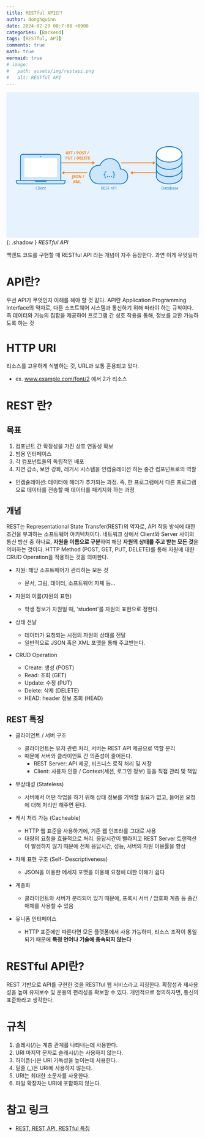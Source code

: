 ```yaml
---
title: RESTful API란?
author: donghquinn
date: 2024-02-29 00:7:00 +0900
categories: [Backend]
tags: [RESTful, API]
comments: true
math: true
mermaid: true
# image:
#   path: assets/img/restapi.png
#   alt: RESTful API
---
```


![Desktop View](assets/img/backend/restapi.png){: .shadow }
_RESTful API_

백엔드 코드를 구현할 때 RESTful API 라는 개념이 자주 등장한다. 과연 이게 무엇일까

# API란?

우선 API가 무엇인지 이해를 해야 할 것 같다. API란 Application Programming Interface의 약자로, 다른 소프트웨어 시스템과 통신하기 위해 따라야 하는 규칙이다.
즉 데이터와 기능의 집합을 제공하여 프로그램 간 성호 작용을 통해, 정보를 교환 가능하도록 하는 것

# HTTP URI

리소스를 고유하게 식별하는 것, URL과 보통 혼용되고 있다.

- ex. www.example.com/font/2 에서 2가 리소스

# REST 란?

## 목표

1. 컴포넌트 간 확장성을 가진 상호 연동성 확보
2. 범용 인터페이스
3. 각 컴포넌트들의 독립적인 배포
4. 지연 감소, 보안 강화, 레거시 시스템을 인캡슐레이션 하는 중간 컴포넌트로의 역할
  - 인캡슐레이션: 데이터에 헤더가 추가되는 과정. 즉, 한 프로그램에서 다른 프로그램으로 데이터를 전송할 때 데이터를 패키지화 하는 과정

## 개념

REST는 Representational State Transfer(REST)의 약자로, API 작동 방식에 대한 조건을 부과하는 소프트웨어 아키텍처이다.
네트워크 상에서 Client와 Server 사이의 통신 방신 중 하나로, **자원을 이름으로 구분**하여 해당 **자원의 상태를 주고 받는 모든 것**을 의미하는 것이다.
HTTP Method (POST, GET, PUT, DELETE)를 통해 자원에 대한 CRUD Operation을 적용하는 것을 의미한다.

- 자원: 해당 소프트웨어가 관리하는 모든 것
  - 문서, 그림, 데이터, 소프트웨어 자체 등...

- 자원의 이름(자원의 표현)
  - 학생 정보가 자원일 때, 'student'를 자원의 표현으로 정한다.

- 상태 전달
  - 데이터가 요청되는 시점의 자원의 상태를 전달
  - 일반적으로 JSON 혹은 XML 포맷을 통해 주고받는다.

- CRUD Operation
  - Create: 생성 (POST)
  - Read: 조회 (GET)
  - Update: 수정 (PUT)
  - Delete: 삭제 (DELETE)
  - HEAD: header 정보 조회 (HEAD)

## REST 특징

- 클라이언트 / 서버 구조
  - 클라이언트는 유저 관련 처리, 서버는 REST API 제공으로 역할 분리
  - 때문에 서버와 클라이언트 간 의존성이 줄어든다.
    - REST Server: API 제공, 비즈니스 로직 처리 및 저장
    - Client: 사용자 인증 / Context(세션, 로그인 정보) 등을 직접 관리 및 책임

- 무상태성 (Stateless)
  - 서버에서 어떤 작업을 하기 위해 상태 정보를 기억할 필요가 없고, 들어온 요청에 대해 처리만 해주면 된다.

- 캐시 처리 가능 (Cacheable)
  - HTTP 웹 표준을 사용하기에, 기존 웹 인프라를 그대로 사용
  - 대량의 요청을 효율적으로 처리. 응답시간이 빨라지고 REST Server 트랜잭션이 발생하지 않기 때문에 전체 응답시간, 성능, 서버의 자원 이용률을 향상

- 자체 표현 구조 (Self- Descriptiveness)
  - JSON을 이용한 메세지 포맷을 이용해 요청에 대한 이해가 쉽다

- 계층화
  - 클라이언트와 서버가 분리되어 있기 때문에, 프록시 서버 / 암호화 계층 등 중간매체를 사용할 수 있음

- 유니폼 인터페이스
  - HTTP 표준에만 따른다면 모든 플랫폼에서 사용 가능하며, 리소스 조작이 통일되기 때문에 **특정 언어나 기술에 종속되지 않는다**

# RESTful API란?

REST 기반으로 API를 구현한 것을 RESTful 웹 서비스라고 지칭한다.
확장성과 재사용성을 높여 유지보수 및 운용의 편리성을 확보할 수 있다.
개인적으로 정의하자면, 통신의 표준화라고 생각한다.

# 규칙

1. 슬레시(/)는 계층 관계를 나타내는데 사용한다.
2. URI 마지막 문자로 슬레시(/)는 사용하지 않는다.
3. 하이픈(-)은 URI 가독성을 높이는데 사용한다.
4. 밑줄 (_)은 URI에 사용하지 않는다.
5. URI는 최대한 소문자를 사용한다.
6. 파일 확장자는 URI에 포함하지 않는다.

# 참고 링크

- [REST, REST API, RESTful 특징](https://hahahoho5915.tistory.com/54)
